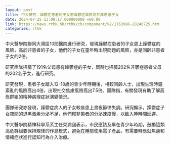 ```yaml
---
layout: post
title: 中大研究：躁鬱症患者的子女患躁鬱症風險高於非患者子女
date: 2024-07-25 13:00:17.000000000 +08:00
link: https://news.rthk.hk/rthk/ch/component/k2/1763096-20240725.htm
categories: rthk
---
```


中大醫學院聯同大灣區10間醫院進行研究，發現躁鬱症患者的子女患上躁鬱症的風險，高於非患者的子女，他們的子女在童年時出現問題的風險，亦是同齡非患者子女的2倍。

研究團隊招募了191名父母患有躁鬱症的子女，同時也招募202名非鬱症患者父母的202名子女，進行研究。

研究發現，患者子女踏入12-18歲的青少年時期後，相較同齡人士，出現生理時鐘紊亂的風險高出4倍，出現社交焦慮風險高出7.5倍。團隊指，有關發現有助了解高危群組的精神病理症狀演變情況。

團隊研究亦發現，躁鬱症病人的子女較易患上晝夜節律失調。研究顯示，躁鬱症子女夜間的退黑激素分泌不足，他們較非患者的分泌速度慢，以致入睡時間延遲。

中大醫學院精神科學系系主任榮潤國表示，市民應該及早在青少年時期，鼓勵這類高危群組要保持規律的作息模式，避免在睡前使用電子產品，有需要時應就焦慮和情緒症狀進行認知行為介入治療。

